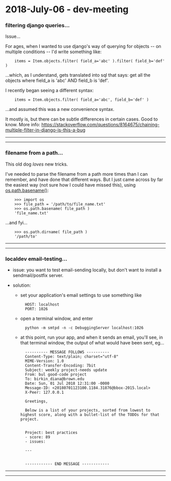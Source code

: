 2018-July-06 - dev-meeting
==========================

### filtering django queries...

Issue...

For ages, when I wanted to use django's way of querying for objects -- on multiple conditions -- I'd write something like:

        items = Item.objects.filter( field_a='abc' ).filter( field_b='def' )

...which, as I understand, gets translated into sql that says: get all the objects where field_a is 'abc' AND field_b is 'def'.

I recently began seeing a different syntax:

        items = Item.objects.filter( field_a='abc', field_b='def' )

...and assumed this was a new convenience syntax.

It mostly is, but there can be subtle differences in certain cases. Good to know. More info: <https://stackoverflow.com/questions/8164675/chaining-multiple-filter-in-django-is-this-a-bug>

---
---


### filename from a path...

This old dog _loves_ new tricks.

I've needed to parse the filename from a path more times than I can remember, and have done that different ways. But I just came across by far the easiest way (not sure how I could have missed this), using [os.path.basename()](https://docs.python.org/3/library/os.path.html#os.path.basename):

        >>> import os
        >>> file_path = '/path/to/file_name.txt'
        >>> os.path.basename( file_path )
        'file_name.txt'

...and fyi...

        >>> os.path.dirname( file_path )
        '/path/to'

---
---


### localdev email-testing...

- issue: you want to test email-sending locally, but don't want to install a sendmail/postfix server.

- solution:
    - set your application's email settings to use something like

            HOST: localhost
            PORT: 1026

    - open a terminal window, and enter

            python -m smtpd -n -c DebuggingServer localhost:1026

    - at this point, run your app, and when it sends an email, you'll see, in that terminal window, the output of what would have been sent, eg...

            ---------- MESSAGE FOLLOWS ----------
            Content-Type: text/plain; charset="utf-8"
            MIME-Version: 1.0
            Content-Transfer-Encoding: 7bit
            Subject: weekly project-needs update
            From: bul good-code project
            To: birkin_diana@brown.edu
            Date: Sun, 01 Jul 2018 12:31:00 -0000
            Message-ID: <20180701123100.1184.31876@bbox-2015.local>
            X-Peer: 127.0.0.1

            Greetings,

            Below is a list of your projects, sorted from lowest to highest score, along with a bullet-list of the TODOs for that project.


            Project: best practices
            - score: 89
            - issues:

            ---


            ------------ END MESSAGE ------------

---
---
